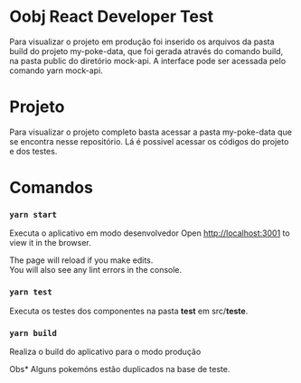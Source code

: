# Oobj React Developer Test
Para visualizar o projeto em produção foi inserido os arquivos da pasta build do projeto my-poke-data, que foi gerada através do comando build, na pasta public do diretório mock-api. 
A interface pode ser acessada pelo comando yarn mock-api.

# Projeto
Para visualizar o projeto completo basta acessar a pasta my-poke-data que se encontra nesse repositório. Lá é possivel acessar os códigos do projeto e dos testes.

# Comandos
### `yarn start`

Executa o aplicativo em modo desenvolvedor
Open [http://localhost:3001](http://localhost:3001) to view it in the browser.

The page will reload if you make edits.\
You will also see any lint errors in the console.

### `yarn test`

Executa os testes dos componentes na pasta __test__ em src/__teste__.

### `yarn build`

Realiza o build do aplicativo para o modo produção

Obs* Alguns pokemóns estão duplicados na base de teste.